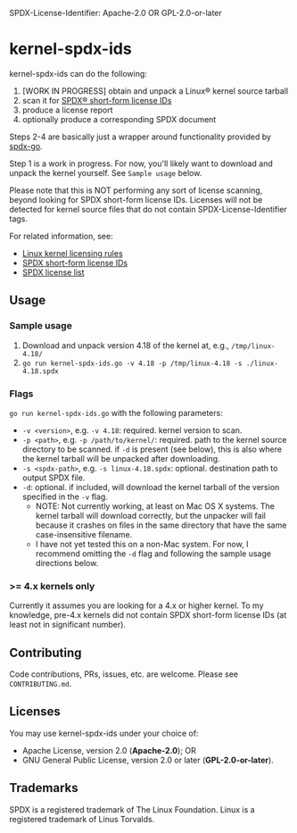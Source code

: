 SPDX-License-Identifier: Apache-2.0 OR GPL-2.0-or-later

# kernel-spdx-ids

kernel-spdx-ids can do the following:
1. [WORK IN PROGRESS] obtain and unpack a Linux® kernel source tarball
2. scan it for [SPDX® short-form license IDs](https://spdx.org/ids/)
3. produce a license report
4. optionally produce a corresponding SPDX document

Steps 2-4 are basically just a wrapper around functionality provided by
[spdx-go](https://github.com/swinslow/spdx-go/).

Step 1 is a work in progress. For now, you'll likely want to download and unpack
the kernel yourself. See `Sample usage` below.

Please note that this is NOT performing any sort of license scanning, beyond
looking for SPDX short-form license IDs. Licenses will not be detected for
kernel source files that do not contain SPDX-License-Identifier tags.

For related information, see:
- [Linux kernel licensing rules](https://www.kernel.org/doc/html/latest/process/license-rules.html)
- [SPDX short-form license IDs](https://spdx.org/ids/)
- [SPDX license list](https://spdx.org/licenses/)

## Usage

### Sample usage

1. Download and unpack version 4.18 of the kernel at, e.g., `/tmp/linux-4.18/`
2. `go run kernel-spdx-ids.go -v 4.18 -p /tmp/linux-4.18 -s ./linux-4.18.spdx`

### Flags

`go run kernel-spdx-ids.go` with the following parameters:

* `-v <version>`, e.g. `-v 4.18`: required. kernel version to scan.
* `-p <path>`, e.g. `-p /path/to/kernel/`: required. path to the kernel source
  directory to be scanned. if `-d` is present (see below), this is also where
  the kernel tarball will be unpacked after downloading.
* `-s <spdx-path>`, e.g. `-s linux-4.18.spdx`: optional. destination path to
  output SPDX file.
* `-d`: optional. if included, will download the kernel tarball of the version
  specified in the `-v` flag.
    * NOTE: Not currently working, at least on Mac OS X systems. The kernel
      tarball will download correctly, but the unpacker will fail because it
      crashes on files in the same directory that have the same case-insensitive
      filename.
    * I have not yet tested this on a non-Mac system. For now, I recommend
      omitting the `-d` flag and following the sample usage directions below.

### >= 4.x kernels only

Currently it assumes you are looking for a 4.x or higher kernel. To my
knowledge, pre-4.x kernels did not contain SPDX short-form license IDs (at least
not in significant number).

## Contributing

Code contributions, PRs, issues, etc. are welcome. Please see `CONTRIBUTING.md`.

## Licenses

You may use kernel-spdx-ids under your choice of:
* Apache License, version 2.0 (**Apache-2.0**); OR
* GNU General Public License, version 2.0 or later (**GPL-2.0-or-later**).

## Trademarks

SPDX is a registered trademark of The Linux Foundation. Linux is a registered trademark of Linus Torvalds.
